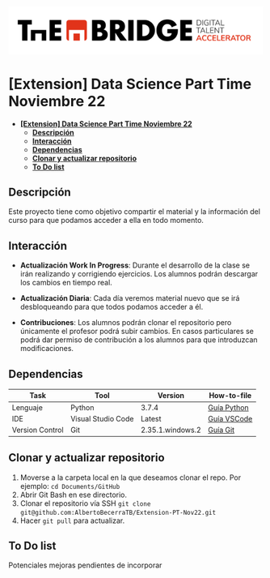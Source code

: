 
![LogoTB](./img/logo.png)
<!-- <img src="./img/LogoPL.png" alt="LogoPL" width="300"/> -->


<!-- <div class="row">
  <div class="column">
    <img src="./img/LogoMSM.png" alt="LogoMSM"  style="float: left;width:40%">
  </div>
  <div class="column">
    <img src="./img/LogoPL.png" alt="LogoPL"  style="float: right;width:40%">
  </div>
</div> -->

# **\[Extension\] Data Science Part Time Noviembre 22**
- [**\[Extension\] Data Science Part Time Noviembre 22**](#extension-data-science-part-time-noviembre-22)
  - [**Descripción**](#descripción)
  - [**Interacción**](#interacción)
  - [**Dependencias**](#dependencias)
  - [**Clonar y actualizar repositorio**](#clonar-y-actualizar-repositorio)
  - [**To Do list**](#to-do-list)
<!-- TOC -->

**Descripción**
-----------

Este proyecto tiene como objetivo compartir el material y la información del curso para que podamos acceder a ella en todo momento.

**Interacción**
-----------
- **Actualización Work In Progress**: Durante el desarrollo de la clase se irán realizando y corrigiendo ejercicios. Los alumnos podrán descargar los cambios en tiempo real.

- **Actualización Diaria**: Cada día veremos material nuevo que se irá desbloqueando para que todos podamos acceder a él.

- **Contribuciones**: Los alumnos podrán clonar el repositorio pero únicamente el profesor podrá subir cambios. En casos particulares se podrá dar permiso de contribución a los alumnos para que introduzcan modificaciones.

**Dependencias**
------------
| Task            | Tool               | Version          | How-to-file                                                                           |
|-----------------|--------------------|------------------|---------------------------------------------------------------------------------------|
| Lenguaje        | Python             | 3.7.4            | [Guía Python](https://drive.google.com/file/d/1KhMjUm6o9MSf0lfD8HwVmiGgEwKYCjUg/view) |
| IDE             | Visual Studio Code | Latest           | [Guía VSCode](https://drive.google.com/file/d/1UdQOKA0QBbzWpHHD18BubnLQm-WQeY3y/view) |
| Version Control | Git                | 2.35.1.windows.2 | [Guía Git](https://drive.google.com/file/d/16r8i3SFz-pIjfutY2BaqwxzpLgoiX-We/view)    |


**Clonar y actualizar repositorio**
----------
1. Moverse a la carpeta local en la que deseamos clonar el repo. Por ejemplo: 
`
cd Documents/GitHub
`
2. Abrir Git Bash en ese directorio.
3. Clonar el repositorio vía SSH
`
git clone git@github.com:AlbertoBecerraTB/Extension-PT-Nov22.git
`
4. Hacer `git pull` para actualizar.


**To Do list**
------------
Potenciales mejoras pendientes de incorporar
